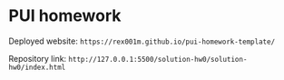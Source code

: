 # PUI homework

Deployed website: `https://rex001m.github.io/pui-homework-template/`

Repository link: `http://127.0.0.1:5500/solution-hw0/solution-hw0/index.html`
